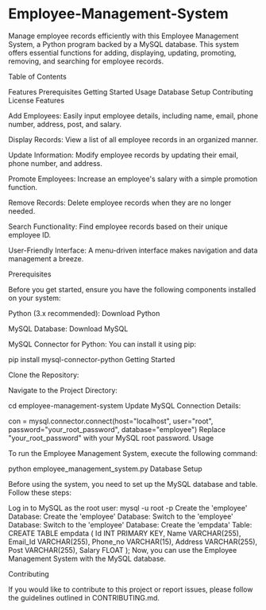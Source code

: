 # Employee-Management-System

Manage employee records efficiently with this Employee Management System, a Python program backed by a MySQL database. This system offers essential functions for adding, displaying, updating, promoting, removing, and searching for employee records.

Table of Contents

Features
Prerequisites
Getting Started
Usage
Database Setup
Contributing
License
Features

Add Employees: Easily input employee details, including name, email, phone number, address, post, and salary.

Display Records: View a list of all employee records in an organized manner.

Update Information: Modify employee records by updating their email, phone number, and address.

Promote Employees: Increase an employee's salary with a simple promotion function.

Remove Records: Delete employee records when they are no longer needed.

Search Functionality: Find employee records based on their unique employee ID.

User-Friendly Interface: A menu-driven interface makes navigation and data management a breeze.

Prerequisites

Before you get started, ensure you have the following components installed on your system:

Python (3.x recommended): Download Python

MySQL Database: Download MySQL

MySQL Connector for Python: You can install it using pip:

pip install mysql-connector-python
Getting Started

Clone the Repository:

Navigate to the Project Directory:

cd employee-management-system
Update MySQL Connection Details:

con = mysql.connector.connect(host="localhost", user="root", password="your_root_password", database="employee") Replace "your_root_password" with your MySQL root password.
Usage

To run the Employee Management System, execute the following command:

python employee_management_system.py
Database Setup

Before using the system, you need to set up the MySQL database and table. Follow these steps:

Log in to MySQL as the root user:
mysql -u root -p
Create the 'employee' Database:
Create the 'employee' Database:
Switch to the 'employee' Database:
Switch to the 'employee' Database:
Create the 'empdata' Table:
CREATE TABLE empdata ( Id INT PRIMARY KEY, Name VARCHAR(255), Email_Id VARCHAR(255), Phone_no VARCHAR(15), Address VARCHAR(255), Post VARCHAR(255), Salary FLOAT );
Now, you can use the Employee Management System with the MySQL database.

Contributing

If you would like to contribute to this project or report issues, please follow the guidelines outlined in CONTRIBUTING.md.
